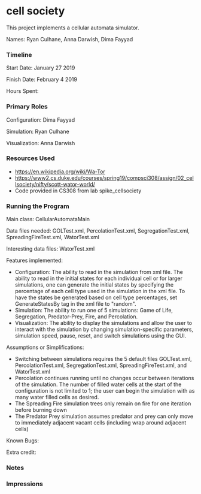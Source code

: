 cell society
====

This project implements a cellular automata simulator.

Names: Ryan Culhane, Anna Darwish, Dima Fayyad

### Timeline

Start Date: January 27 2019

Finish Date: February 4 2019

Hours Spent: 

### Primary Roles

Configuration: Dima Fayyad

Simulation: Ryan Culhane

Visualization: Anna Darwish

### Resources Used

* https://en.wikipedia.org/wiki/Wa-Tor
* https://www2.cs.duke.edu/courses/spring19/compsci308/assign/02_cellsociety/nifty/scott-wator-world/
* Code provided in CS308 from lab spike_cellsociety

### Running the Program

Main class: CellularAutomataMain

Data files needed: GOLTest.xml, PercolationTest.xml, SegregationTest.xml, SpreadingFireTest.xml, WatorTest.xml

Interesting data files: WatorTest.xml

Features implemented: 
* Configuration: The ability to read in the simulation from xml file. The ability to read in the initial states for each individual cell or for larger simulations, one can generate the initial states by specifying the percentage of each cell type used in the simulation in the xml file. To have the states be generated based on cell type percentages, set GenerateStatesBy tag in the xml file to "random".
* Simulation: The ability to run one of 5 simulations: Game of Life, Segregation, Predator-Prey, Fire, and Percolation.  
* Visualization: The ability to display the simulations and allow the user to interact with the simulation by changing simulation-specific parameters, simulation speed, pause, reset, and switch simulations using the GUI.  

Assumptions or Simplifications:

* Switching between simulations requires the 5 default files GOLTest.xml, PercolationTest.xml, SegregationTest.xml, SpreadingFireTest.xml, and WatorTest.xml
* Percolation continues running until no changes occur between iterations of the simulation. The number of filled water cells at the start of the configuration is not limited to 1; the user can begin the simulation with as many water filled cells as desired. 
* The Spreading Fire simulation trees only remain on fire for one iteration before burning down
* The Predator Prey simulation assumes predator and prey can only move to immediately adjacent vacant cells (including wrap around adjacent cells)

Known Bugs: 

Extra credit: 


### Notes


### Impressions

